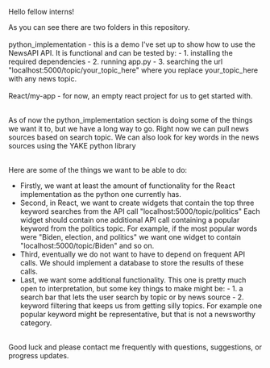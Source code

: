 Hello fellow interns! <br>

As you can see there are two folders in this repository. <br> <br>
  python_implementation - this is a demo I've set up to show how to use the NewsAPI API. It is functional and can be tested by:
      - 1. installing the required dependencies
      - 2. running app.py
      - 3. searching the url "localhost:5000/topic/your_topic_here" where you replace your_topic_here with any news topic.<br><br>
  React/my-app - for now, an empty react project for us to get started with.<br><br>

As of now the python_implementation section is doing some of the things we want it to, but we have a long way to go. 
Right now we can pull news sources based on search topic. We can also look for key words in the news sources using the YAKE python library<br><br>

Here are some of the things we want to be able to do:
  - Firstly, we want at least the amount of functionality for the React implementation as the python one currently has.
  - Second, in React, we want to create widgets that contain the top three keyword searches from the API call "localhost:5000/topic/politics"
        Each widget should contain one additional API call containing a popular keyword from the politics topic.
        For example, if the most popular words were "Biden, election, and politics" we want one widget to contain "localhost:5000/topic/Biden" and so on.
  - Third, eventually we do not want to have to depend on frequent API calls. We should implement a database to store the results of these calls.
  - Last, we want some additional functionality. This one is pretty much open to interpretation, but some key things to make might be:
          - 1. a search bar that lets the user search by topic or by news source
          - 2. keyword filtering that keeps us from getting silly topics. For example one popular keyword might be representative, but that is not a newsworthy category.<br><br>

Good luck and please contact me frequently with questions, suggestions, or progress updates. 
